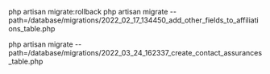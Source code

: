 php artisan migrate:rollback
php artisan migrate --path=/database/migrations/2022_02_17_134450_add_other_fields_to_affiliations_table.php

php artisan migrate --path=/database/migrations/2022_03_24_162337_create_contact_assurances_table.php
